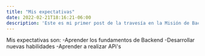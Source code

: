 ```yaml
---
title: "Mis expectativas"
date: 2022-02-21T18:16:21-06:00
description: 'Este es mi primer post de la travesía en la Misión de Backend con Node JS de Launch X.'
---
```


Mis expectativas son:
  -Aprender los fundamentos de Backend
  -Desarrollar nuevas habilidades
  -Aprender a realizar APi's
